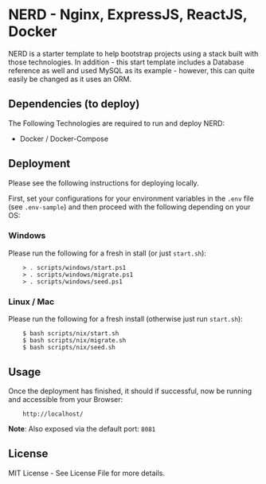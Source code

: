 # NERD - Nginx, ExpressJS, ReactJS, Docker
NERD is a starter template to help bootstrap projects using a stack built with those technologies. In addition - this start template includes a Database reference as well and used MySQL as its example - however, this can quite easily be changed as it uses an ORM. 

## Dependencies (to deploy)
The Following Technologies are required to run and deploy NERD:
- Docker / Docker-Compose

## Deployment
Please see the following instructions for deploying locally.

First, set your configurations for your environment variables in the `.env` file (see `.env-sample`) and then proceed with the following depending on your OS:

### Windows
Please run the following for a fresh in stall (or just `start.sh`):

        > . scripts/windows/start.ps1
        > . scripts/windows/migrate.ps1
        > . scripts/windows/seed.ps1

### Linux / Mac
Please run the following for a fresh install (otherwise just run `start.sh`):

        $ bash scripts/nix/start.sh
        $ bash scripts/nix/migrate.sh   
        $ bash scripts/nix/seed.sh

## Usage
Once the deployment has finished, it should if successful, now be running and accessible from your Browser:

        http://localhost/

__Note__: Also exposed via the default port: `8081`

## License
MIT License - See License File for more details.
